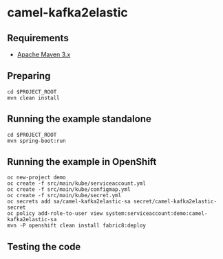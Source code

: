# camel-kafka2elastic

## Requirements

- [Apache Maven 3.x](http://maven.apache.org)

## Preparing

```
cd $PROJECT_ROOT
mvn clean install
```

## Running the example standalone

```
cd $PROJECT_ROOT
mvn spring-boot:run
```

## Running the example in OpenShift

```
oc new-project demo
oc create -f src/main/kube/serviceaccount.yml
oc create -f src/main/kube/configmap.yml
oc create -f src/main/kube/secret.yml
oc secrets add sa/camel-kafka2elastic-sa secret/camel-kafka2elastic-secret
oc policy add-role-to-user view system:serviceaccount:demo:camel-kafka2elastic-sa
mvn -P openshift clean install fabric8:deploy
```

## Testing the code
